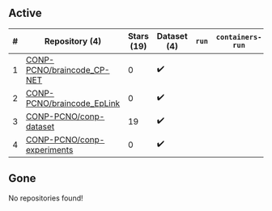 ## Active
| # | Repository (4) | Stars (19) | Dataset (4) | `run` | `containers-run` | Last Modified |
| --- | --- | --- | --- | --- | --- | --- |
| 1 | [CONP-PCNO/braincode_CP-NET](https://github.com/CONP-PCNO/braincode_CP-NET) | 0 | :heavy_check_mark: |  |  | 2023-01-26 21:54:21+00:00 |
| 2 | [CONP-PCNO/braincode_EpLink](https://github.com/CONP-PCNO/braincode_EpLink) | 0 | :heavy_check_mark: |  |  | 2023-01-26 22:01:35+00:00 |
| 3 | [CONP-PCNO/conp-dataset](https://github.com/CONP-PCNO/conp-dataset) | 19 | :heavy_check_mark: |  |  | 2024-01-29 15:16:31+00:00 |
| 4 | [CONP-PCNO/conp-experiments](https://github.com/CONP-PCNO/conp-experiments) | 0 | :heavy_check_mark: |  |  | 2023-07-20 20:24:25+00:00 |

## Gone
No repositories found!
